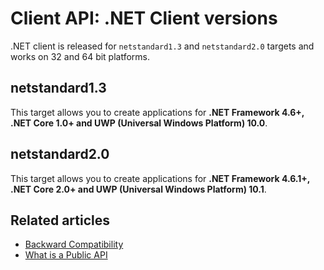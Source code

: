 # Client API: .NET Client versions

.NET client is released for `netstandard1.3` and `netstandard2.0` targets and works on 32 and 64 bit platforms.

## netstandard1.3

This target allows you to create applications for **.NET Framework 4.6+, .NET Core 1.0+ and UWP (Universal Windows Platform) 10.0**.

## netstandard2.0

This target allows you to create applications for **.NET Framework 4.6.1+, .NET Core 2.0+ and UWP (Universal Windows Platform) 10.1**.

## Related articles

- [Backward Compatibility](../client-api/faq/backward-compatibility)
- [What is a Public API](../client-api/what-is-a-public-api)
